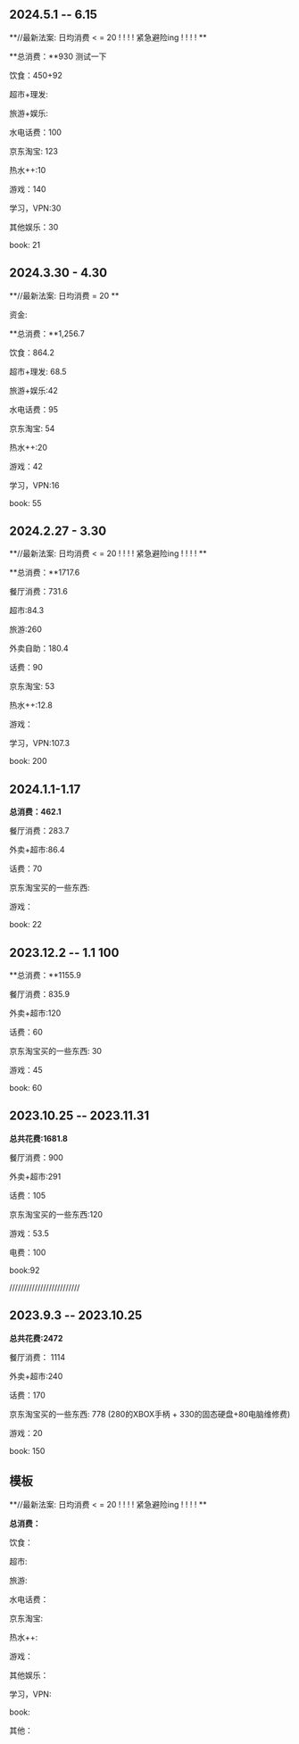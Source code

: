 

## 2024.5.1 -- 6.15

**//最新法案:  日均消费  < = 20 ! ! ! ! 紧急避险ing ! ! ! ! **

**总消费：**930 测试一下

饮食：450+92

超市+理发:

旅游+娱乐:

水电话费：100

京东淘宝: 123

热水++:10

游戏：140

学习，VPN:30

其他娱乐：30

book: 21







## 2024.3.30 - 4.30

**//最新法案:  日均消费   = 20 **

资金:

**总消费：**1,256.7

饮食：864.2

超市+理发: 68.5

旅游+娱乐:42

水电话费：95

京东淘宝: 54

热水++:20

游戏：42

学习，VPN:16

book: 55









## 2024.2.27 - 3.30  



**//最新法案:  日均消费  < = 20 ! ! ! ! 紧急避险ing ! ! ! ! **

**总消费：**1717.6

餐厅消费：731.6

超市:84.3

旅游:260

外卖自助：180.4

话费：90

京东淘宝: 53

热水++:12.8

游戏：

学习，VPN:107.3

book: 200





## 2024.1.1-1.17

**总消费：462.1**

餐厅消费：283.7

外卖+超市:86.4

话费：70

京东淘宝买的一些东西: 

游戏：

book: 22







## 2023.12.2 -- 1.1  100 

**总消费：**1155.9

餐厅消费：835.9

外卖+超市:120

话费：60

京东淘宝买的一些东西: 30

游戏：45

book: 60







## **2023.10.25 --  2023.11.31**

**总共花费:1681.8** 

餐厅消费：900

外卖+超市:291

话费：105

京东淘宝买的一些东西:120

游戏：53.5

电费：100 

book:92

/////////////////////////

## **2023.9.3 -- 2023.10.25**

**总共花费:2472**

餐厅消费： 1114

外卖+超市:240

话费：170

京东淘宝买的一些东西: 778 (280的XBOX手柄 + 330的固态硬盘+80电脑维修费)

游戏：20

book: 150



## 模板

**//最新法案:  日均消费  < = 20 ! ! ! ! 紧急避险ing ! ! ! ! **

**总消费：**

饮食：

超市:

旅游:

水电话费：

京东淘宝: 

热水++:

游戏：

其他娱乐：

学习，VPN:

book: 

其他：
